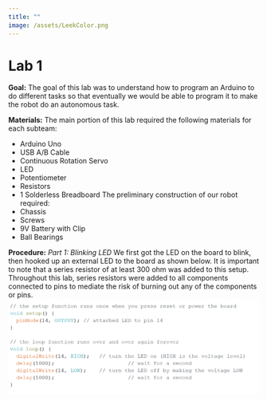 ```yaml
---
title: ""
image: /assets/LeekColor.png
---
```


# Lab 1

**Goal:**
The goal of this lab was to understand how to program an Arduino to do different tasks so that eventually we would be able to program it to make the robot do an autonomous task.

**Materials:**
The main portion of this lab required the following materials for each subteam:
* Arduino Uno
* USB A/B Cable
* Continuous Rotation Servo
* LED
* Potentiometer
* Resistors
* 1 Solderless Breadboard
The preliminary construction of our robot required:
* Chassis
* Screws
* 9V Battery with Clip
* Ball Bearings

**Procedure:**
*Part 1: Blinking LED*
We first got the LED on the board to blink, then hooked up an external LED to the board as shown below. It is important to note that a series resistor of at least 300 ohm was added to this setup. Throughout this lab, series resistors were added to all components connected to pins to mediate the risk of burning out any of the components or pins.
![alt text](/externalblink.png)